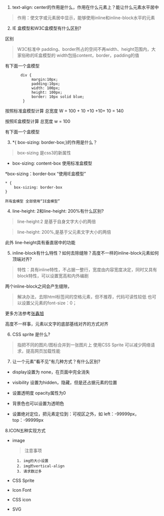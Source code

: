 1. text-align: center的作用是什么，作用在什么元素上？能让什么元素水平居中

> 作用：使文字或元素居中显示，能够使用inline和inline-block水平的元素

2. IE 盒模型和W3C盒模型有什么区别?

区别

> W3C标准中 padding、border所占的空间不再width、height范围内，大家俗称的IE盒模型的 width包括content，border，padding的值

有下面一个盒模型
 
 ```
        div {
             margin:10px;
             padding:10px;
             width: 100px;
             height: 100px;
             border: 10px solid blue;
         }
 ```
 
 按照标准盒模型计算 总宽度 W = 100 + 10 +10 +10+ 10 = 140
 
 按照IE盒模型计算 总宽度 w = 100



有下面一个盒模型


3. *{ box-sizing: border-box;}的作用是什么？

> box-sizing 是css3的新属性

* box-sizing: content-box  使用标准盒模型

*box-sizing：border-box  “使用IE盒模型”

```
* {
    box-sizing: border-box
}

所有盒模型 全部使用“IE盒模型”
```


4. line-height: 2和line-height: 200%有什么区别?

> line-height:2  是基于自身文字大小的两倍

> line-height: 200%,是基于父元素文字大小的两倍


此外 line-height具有垂直居中的功能

5. inline-block有什么特性？如何去除缝隙？高度不一样的inline-block元素如何顶端对齐?

> 特性：具有inline特性，不占据一整行，宽度由内容宽度决定，同时又具有block特性，可以设置宽高和内外编剧

两个inline-block之间会产生缝隙，

> 解决办法，去除html标签间的空格元素，但不推荐，代码可读性较低
> 也可以设置父元素的font-size：0；

更多方法参考[张鑫旭](http://www.zhangxinxu.com/wordpress/2012/04/inline-block-space-remove-%E5%8E%BB%E9%99%A4%E9%97%B4%E8%B7%9D/)

高度不一样事，元素以文字的底部基线对齐的方式对齐


6. CSS sprite 是什么?

> 指把不同的图片/图标合并到一张图片上
> 使用CSS Sprite 可以减少网络请求，提高网页加载性能


7. 让一个元素"看不见"有几种方式？有什么区别?

* display设置为 none，在页面中完全消失
* visibility 设置为hidden，隐藏，但是还占据元素的位置

* 设置透明度 opacity属性为0

* 背景色也可以设置为透明色

* 设置绝对定位，把元素定位到：可视区之外，如 left：-99999px，top：-99999px


8.ICON五种实现方式

* image
    > 注意事项
    
        1. img的大小设置
        2. img的vertical-align
        3. 请求数过多

* CSS Sprite

* Icon Font

* CSS icon

* SVG
